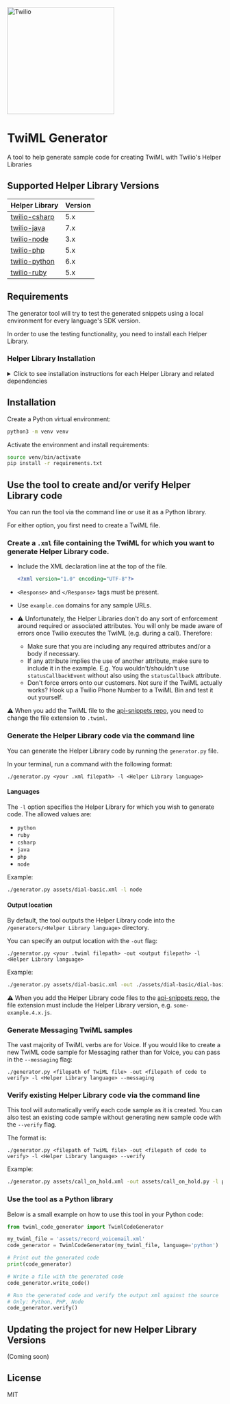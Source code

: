 <a href="https://www.twilio.com">
  <img src="https://static0.twilio.com/marketing/bundles/marketing/img/logos/wordmark-red.svg" alt="Twilio" width="250" />
</a>

# TwiML Generator
A tool to help generate sample code for creating TwiML with Twilio's Helper Libraries

## Supported Helper Library Versions

| Helper Library  | Version |
| :-------------  |:------------- |
| [twilio-csharp](https://github.com/twilio/twilio-csharp/) | 5.x |
| [twilio-java](https://github.com/twilio/twilio-java/) | 7.x |
| [twilio-node](https://github.com/twilio/twilio-node/) | 3.x |
| [twilio-php](https://github.com/twilio/twilio-php/) | 5.x |
| [twilio-python](https://github.com/twilio/twilio-python/) | 6.x |
| [twilio-ruby](https://github.com/twilio/twilio-ruby/) | 5.x |


## Requirements
The generator tool will try to test the generated snippets using a local
environment for every language's SDK version.

In order to use the testing functionality, you need to install each Helper Library. 

### Helper Library Installation
<details>
  <summary>Click to see installation instructions for each Helper Library and related dependencies</summary>

#### twilio-csharp

- [twilio-csharp GitHub Repo](https://github.com/twilio/twilio-csharp/)
- Requirements: 
  - [.NET Core 1.0+](https://dotnet.microsoft.com/download/dotnet-core)
- `twilio-csharp` installation: 
  - From within this project's root directory run the following command: 
    ```bash
    dotnet add package Twilio
    ```
  
#### twilio-java

- [twilio-java GitHub Repo](https://github.com/twilio/twilio-java)
- Requirements: 
  - Java 8
    
    To install Java 8, run the following command: 
    
    ```bash
    brew tap adoptopenjdk/openjdk
    brew install adoptopenjdk/openjdk/adoptopenjdk8 --cask
    ```

- `twilio-java` installation: 

    1. Go to [mvnrepository.com](https://mvnrepository.com/artifact/com.twilio.sdk/twilio) and click on the version of the Helper Library you need. 
    1. In the table at the top of the page, find **Files** and click on **jar** (may need to click on **View All** and select the `twilio-<version number>-jar-with-dependencies.jar` file?)
    1. Create a `lib` directory in the root of this project and place the `.jar` file in it.

#### twilio-python

- [twilio-python GitHub Repo](https://github.com/twilio/twilio-python)
- Requirements: 
  - Python 3.7+

- `twilio-python` installation: 
  
  - Install `twilio` sdk with `pip` 
  
    (**Note:** If you followed the Installation instructions for this repo, `twilio-python` is already installed!)

    ```bash
    pip3 install twilio
    ```

#### twilio-ruby

- [twilio-ruby GitHub Repo](https://github.com/twilio/twilio-ruby)

- Requirements: 
  - Ruby 3.1 and [rbenv](https://github.com/rbenv/rbenv)

    To install `rbenv`, run the following command: 

      ```bash
      brew install rbenv
      rbenv init
      ```
      Follow the instructions printed out from rbenv init for setting up the rbenv shell integration.

      **NOTE:** You must also add the output of `rbenv init` to your `~/.bash_profile`, even if you use another shell, such as `.zsh`. The generator script uses Python's subprocess module, which will only load your `bash_profile` to run commands.

      Then, install your desired Ruby version:

      ```bash
      rbenv install 2.6.3  # or other preferred version; the twilio-ruby works with ruby >1.9.3
      rbenv global 2.6.3  # or whichever version you installed
      rbenv rehash  # installs shims -- run this after installing a new ruby version with rbenv
      gem update --system  # update the RubyGems system software
      ```

- `twilio-ruby` installation: 

  Run the following command: 

  ```bash
  gem install twilio-ruby
  ```

  or install a specific `twilio-ruby` version: 

  ```bash
  gem install twilio-ruby -v 5.76.0
  ```

#### twilio-php

- [twilio-php GitHub Repo](https://github.com/twilio/twilio-php/)
- Requirements: 
  - PHP 8
    
    To install PHP 8, run the following command: 
    ```
    brew install php
    ```

  - [Composer](https://getcomposer.org/download/)
    
    Run the following command: 
    
    ```bash
    brew install composer
    ```

- `twilio-php` installation: 

  In the root directory of this project, run the following command: 
  
  ```bash
  composer require twilio/sdk
  ```
  This will create `composer.json` and `composer.lock` files.

#### twilio-node

- [twilio-node GitHub Repo](https://github.com/twilio/twilio-node/)
- Requirements: 
  - Node.js 14+
  
    To install Node.js, run the following command: 
  
    ```bash
    brew install node
    ```

- `twilio-node` installation: 

  In the root directory of this project, run the following command: 
    
  ```bash
  npm install twilio
  ```

#### twilio-go (Coming soon?)

[twilio-go GitHub Repo](https://github.com/twilio/twilio-go)

</details>

## Installation

Create a Python virtual environment:

```bash
python3 -m venv venv
```

Activate the environment and install requirements:

```bash
source venv/bin/activate
pip install -r requirements.txt
```

## Use the tool to create and/or verify Helper Library code

You can run the tool via the command line or use it as a Python library. 

For either option, you first need to create a TwiML file. 

### Create a `.xml` file containing the TwiML for which you want to generate Helper Library code. 

- Include the XML declaration line at the top of the file. 

  ```xml
  <?xml version="1.0" encoding="UTF-8"?>
  ```

- `<Response>` and `</Response>` tags must be present. 
- Use `example.com` domains for any sample URLs. 
- :warning: Unfortunately, the Helper Libraries don't do any sort of enforcement around required or associated attributes. You will only be made aware of errors once Twilio executes the TwiML (e.g. during a call). Therefore: 
  - Make sure that you are including any required attributes and/or a body if necessary. 
  - If any attribute implies the use of another attribute, make sure to include it in the example. E.g. You wouldn't/shouldn't use `statusCallbackEvent` without also using the `statusCallback` attribute. 
  - Don't force errors onto our customers. Not sure if the TwiML actually works? Hook up a Twilio Phone Number to a TwiML Bin and test it out yourself.

:warning: When you add the TwiML file to the [api-snippets repo](https://github.com/TwilioDevEd/api-snippets/tree/master/twiml), you need to change the file extension to `.twiml`. 

### Generate the Helper Library code via the command line

  You can generate the Helper Library code by running the `generator.py` file.

  In your terminal, run a command with the following format: 
  
  `./generator.py <your .xml filepath> -l <Helper Library language>`
  
  #### Languages

  The `-l` option specifies the Helper Library for which you wish to generate code. The allowed values are: 
  - `python` 
  - `ruby`
  - `csharp`
  - `java`
  - `php`
  - `node`
  
  Example: 
  ```bash
  ./generator.py assets/dial-basic.xml -l node
  ```

  #### Output location 

  By default, the tool outputs the Helper Library code into the `/generators/<Helper Library language>` directory. 

  You can specify an output location with the `-out` flag: 

  ```
  ./generator.py <your .twiml filepath> -out <output filepath> -l <Helper Library language>
  ```

  Example: 
  ```bash
  ./generator.py assets/dial-basic.xml -out ./assets/dial-basic/dial-basic.4.x.js -l node
  ```

  :warning: When you add the Helper Library code files to the [api-snippets repo](https://github.com/TwilioDevEd/api-snippets/tree/master/twiml), the file extension must include the Helper Library version, e.g. `some-example.4.x.js`.  


### Generate Messaging TwiML samples

The vast majority of TwiML verbs are for Voice. If you would like to create a new TwiML code sample for Messaging rather than for Voice, you can pass in the `--messaging` flag:


  `./generator.py <filepath of TwiML file> -out <filepath of code to verify> -l <Helper Library language> --messaging`

  
### Verify existing Helper Library code via the command line

This tool will automatically verify each code sample as it is created. You can also test an existing code sample without generating new sample code with the `--verify` flag. 

The format is:

  `./generator.py <filepath of TwiML file> -out <filepath of code to verify> -l <Helper Library language> --verify`

Example: 
```bash
./generator.py assets/call_on_hold.xml -out assets/call_on_hold.py -l python --verify
```

### Use the tool as a Python library

Below is a small example on how to use this tool in your Python code:

```python
from twiml_code_generator import TwimlCodeGenerator

my_twiml_file = 'assets/record_voicemail.xml'
code_generator = TwimlCodeGenerator(my_twiml_file, language='python')

# Print out the generated code
print(code_generator)

# Write a file with the generated code
code_generator.write_code()

# Run the generated code and verify the output xml against the source
# Only: Python, PHP, Node
code_generator.verify()
```

## Updating the project for new Helper Library Versions

(Coming soon)

## License
MIT
